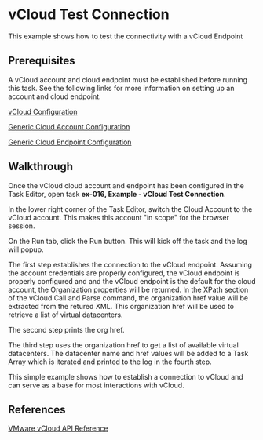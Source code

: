 vCloud Test Connection
=============

This example shows how to test the connectivity with a vCloud Endpoint

Prerequisites
-------------

A vCloud account and cloud endpoint must be established before running this task. See the following links for more information on setting up an account and cloud endpoint. 

[vCloud Configuration](http://docs.clearcodelabs.com/docs/automate/cloud/vcloud.html)

[Generic Cloud Account Configuration](http://docs.clearcodelabs.com/docs/automate/cloud/cloud-account.html)

[Generic Cloud Endpoint Configuration](http://docs.clearcodelabs.com/docs/automate/cloud/cloud-endpoint.html)

Walkthrough
-----------

Once the vCloud cloud account and endpoint has been configured in the Task Editor, open task **ex-016, Example - vCloud Test Connection**. 

In the lower right corner of the Task Editor, switch the Cloud Account to the vCloud account. This makes this account "in scope" for the browser session. 

On the Run tab, click the Run button. This will kick off the task and the log will popup. 

The first step establishes the connection to the vCloud endpoint. Assuming the account credentials are properly configured, the vCloud endpoint is properly configured and and the vCloud endpoint is the default for the cloud account, the Organization properties will be returned. In the XPath section of the vCloud Call and Parse command, the organization href value will be extracted from the retured XML. This organization href will be used to retrieve a list of virtual datacenters.

The second step prints the org href.

The third step uses the organization href to get a list of available virtual datacenters. The datacenter name and href values will be added to a Task Array which is iterated and printed to the log in the fourth step. 

This simple example shows how to establish a connection to vCloud and can serve as a base for most interactions with vCloud.

References
----------

[VMware vCloud API Reference](http://pubs.vmware.com/vcd-55/topic/com.vmware.vcloud.api.doc_55/GUID-86CA32C2-3753-49B2-A471-1CE460109ADB.html)
